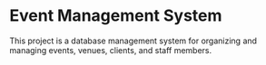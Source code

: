 # Event Management System
This project is a database management system for organizing and managing events, venues, clients, and staff members.
